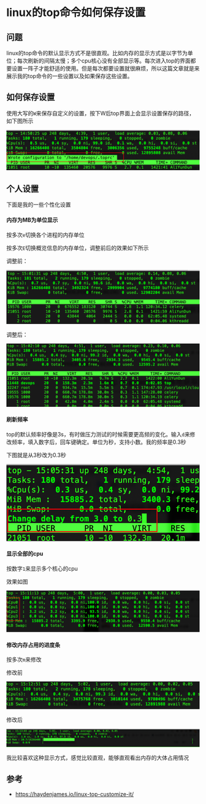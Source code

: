 # linux的top命令如何保存设置


## 问题

linux的top命令的默认显示方式不是很直观。比如内存的显示方式是以字节为单位；每次刷新的间隔太慢；多个cpu核心没有全部显示等。每次进入top的界面都要设置一阵子才能舒适的使用。但是每次都要设置就很麻烦，所以这篇文章就是来展示我的top命令的一些设置以及如果保存这些设置。

## 如何保存设置

使用大写的`W`来保存自定义的设置，按下W后top界面上会显示设置保存的路径，如下图所示

![image-20200710145136277](image-20200710145136277.png)

## 个人设置

下面是我的一些个性化设置

#### 内存为MB为单位显示

按多次`e`切换各个进程的内存单位

按多次`E`切换概览信息的内存单位，调整前后的效果如下所示

调整前：

![image-20200710150157903](image-20200710150157903.png)

调整后：

![image-20200710150218218](image-20200710150218218.png)

#### 刷新频率

top的默认频率好像是3s，有时做压力测试的时候需要更高频的变化。输入`d`来修改频率，填入数字后，回车键确定。单位为秒，支持小数。我的频率是0.3秒

下图就是从3秒改为0.3秒

![image-20200710150750536](image-20200710150750536.png)

#### 显示全部的cpu

按数字`1`来显示多个核心的cpu

效果如图

![image-20200710151125359](image-20200710151125359.png)

#### 修改内存占用的进度条

按多次`m`来修改

修改前

![image-20200710151257882](image-20200710151257882.png)

修改后

![image-20200710151312538](image-20200710151312538.png)

我比较喜欢这种显示方式，感觉比较直观，能够直观看出内存的大体占用情况





## 参考

* https://haydenjames.io/linux-top-customize-it/
